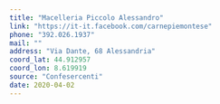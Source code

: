 ```yaml
---
title: "Macelleria Piccolo Alessandro"
link: "https://it-it.facebook.com/carnepiemontese"
phone: "392.026.1937"
mail: ""
address: "Via Dante, 68 Alessandria"
coord_lat: 44.912957
coord_lon: 8.619919
source: "Confesercenti"
date: 2020-04-02
---
```




